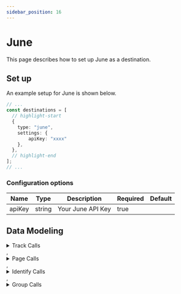 ```yaml
---
sidebar_position: 16
---
```

# June

This page describes how to set up June as a destination.

## Set up
An example setup for June is shown below.

```ts title="src/pages/api/syft.ts"
// ...
const destinations = [
  // highlight-start
  {
    type: "june",
    settings: {
        apiKey: "xxxx"
    },
  },
  // highlight-end
];
// ...
```

### Configuration options

| Name                 | Type           | Description     | Required | Default         |
| -------------------- | -------------- | --------------- | -------- | --------------- |
| apiKey | string | Your June API Key | true |  | 


## Data Modeling
<details>
<summary>Track Calls</summary>

#### Track Event
Send an event to June. [Learn more about Events in June](https://www.june.so/docs/users/track)

#### Matched events
type = "track"

#### Data Mapping
| Destination Field                 | Type          | Description     | Source Field   |
| -------------------- | -------------- | -------------- | --------- |
| event | string | The event name | $.event |
| properties | object | Properties to send with the event | $.properties |
| timestamp | string | The timestamp of the event | $.timestamp |
| anonymousId | string | The anonymous ID associated with the user | $.anonymousId |
| userId | string | The ID associated with the user | $.userId |
| context | object | Context properties to send with the event | $.context |
| messageId | string | The Syft messageId | $.messageId |
</details>
,<details>
<summary>Page Calls</summary>

#### Page Event
Send a page event to June. [Learn more about Events in June](https://www.june.so/docs/users/track)

#### Matched events
type = "page"

#### Data Mapping
| Destination Field                 | Type          | Description     | Source Field   |
| -------------------- | -------------- | -------------- | --------- |
| anonymousId | string | An anonymous identifier | $.anonymousId |
| userId | string | The ID associated with the user | $.userId |
| properties | object | Page properties | $.properties |
| name | string | The name of the page | $.properties.name |
| context | object | Context properties to send with the event | $.context |
| timestamp | string | The timestamp of the event | $.timestamp |
| messageId | string | The Syft messageId | $.messageId |
</details>
,<details>
<summary>Identify Calls</summary>

#### Identify
Identify user in June

#### Matched events
type = "identify"

#### Data Mapping
| Destination Field                 | Type          | Description     | Source Field   |
| -------------------- | -------------- | -------------- | --------- |
| anonymousId | string | An anonymous identifier | $.anonymousId |
| userId | string | The ID associated with the user | $.userId |
| traits | object | Traits to associate with the user | $.traits |
| context | object | Context properties to send with the event | $.context |
| timestamp | string | The timestamp of the event | $.timestamp |
| messageId | string | The Syft messageId | $.messageId |
</details>
,<details>
<summary>Group Calls</summary>

#### Group
Group user in June

#### Matched events
type = "group"

#### Data Mapping
| Destination Field                 | Type          | Description     | Source Field   |
| -------------------- | -------------- | -------------- | --------- |
| anonymousId | string | Anonymous id | $.anonymousId |
| userId | string | The ID associated with the user | $.userId |
| groupId | string | The group id | $.groupId |
| traits | object | Traits to associate with the group | $.traits |
| context | object | Context properties to send with the event | $.context |
| timestamp | string | The timestamp of the event | $.timestamp |
| messageId | string | The Syft messageId | $.messageId |
</details>


